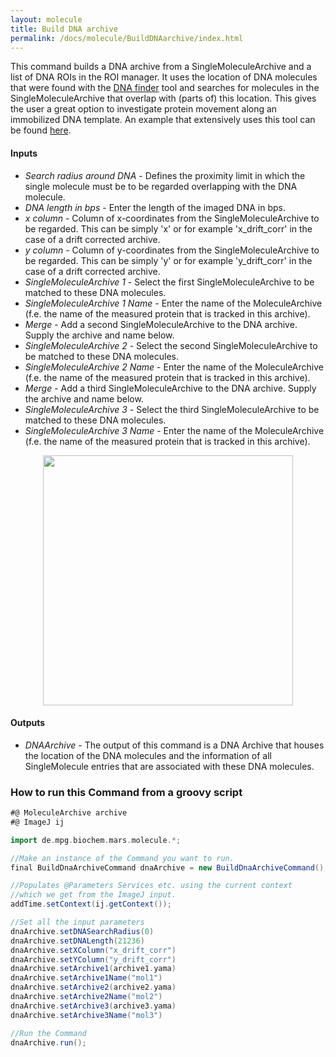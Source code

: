 ```yaml
---
layout: molecule
title: Build DNA archive
permalink: /docs/molecule/BuildDNAarchive/index.html
---
```


This command builds a DNA archive from a SingleMoleculeArchive and a list of DNA ROIs in the ROI manager. It uses the location of DNA molecules that were found with the [DNA finder](https://duderstadt-lab.github.io/mars-docs/docs/image/DNA_finder/) tool and searches for molecules in the SingleMoleculeArchive that overlap with (parts of) this location. This gives the user a great option to investigate protein movement along an immobilized DNA template.
An example that extensively uses this tool can be found [here](https://duderstadt-lab.github.io/mars-docs/examples/track-position-on-DNA/).

#### Inputs
* *Search radius around DNA* - Defines the proximity limit in which the single molecule must be to be regarded overlapping with the DNA molecule.
* *DNA length in bps* - Enter the length of the imaged DNA in bps.
* *x column* - Column of x-coordinates from the SingleMoleculeArchive to be regarded. This can be simply 'x' or for example 'x_drift_corr' in the case of a drift corrected archive.
* *y column* - Column of y-coordinates from the SingleMoleculeArchive to be regarded. This can be simply 'y' or for example 'y_drift_corr' in the case of a drift corrected archive.
* *SingleMoleculeArchive 1* - Select the first SingleMoleculeArchive to be matched to these DNA molecules.
* *SingleMoleculeArchive 1 Name* - Enter the name of the MoleculeArchive (f.e. the name of the measured protein that is tracked in this archive).
* *Merge* - Add a second SingleMoleculeArchive to the DNA archive. Supply the archive and name below.
* *SingleMoleculeArchive 2* - Select the second SingleMoleculeArchive to be matched to these DNA molecules.
* *SingleMoleculeArchive 2 Name* - Enter the name of the MoleculeArchive (f.e. the name of the measured protein that is tracked in this archive).
* *Merge* - Add a third SingleMoleculeArchive to the DNA archive. Supply the archive and name below.
* *SingleMoleculeArchive 3* - Select the third SingleMoleculeArchive to be matched to these DNA molecules.
* *SingleMoleculeArchive 3 Name* - Enter the name of the MoleculeArchive (f.e. the name of the measured protein that is tracked in this archive).


<div style="text-align: center"><img  src='{{site.baseurl}}/docs/molecule/img/img6.png' width='400'/></div>

#### Outputs
* *DNAArchive* - The output of this command is a DNA Archive that houses the location of the DNA molecules and the information of all SingleMolecule entries that are associated with these DNA molecules.


### How to run this Command from a groovy script

```groovy
#@ MoleculeArchive archive
#@ ImageJ ij

import de.mpg.biochem.mars.molecule.*;

//Make an instance of the Command you want to run.
final BuildDnaArchiveCommand dnaArchive = new BuildDnaArchiveCommand();

//Populates @Parameters Services etc. using the current context
//which we get from the ImageJ input.
addTime.setContext(ij.getContext());

//Set all the input parameters
dnaArchive.setDNASearchRadius(0)
dnaArchive.setDNALength(21236)
dnaArchive.setXColumn("x_drift_corr")
dnaArchive.setYColumn("y_drift_corr")
dnaArchive.setArchive1(archive1.yama)
dnaArchive.setArchive1Name("mol1")
dnaArchive.setArchive2(archive2.yama)
dnaArchive.setArchive2Name("mol2")
dnaArchive.setArchive3(archive3.yama)
dnaArchive.setArchive3Name("mol3")

//Run the Command
dnaArchive.run();


```
